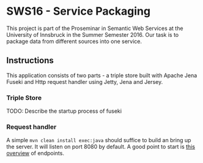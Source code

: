 SWS16 - Service Packaging
=========================

This project is part of the Proseminar in Semantic Web Services at the 
University of Innsbruck in the Summer Semester 2016. Our task is to 
package data from different sources into one service.

Instructions
------------

This application consists of two parts - a triple store built with 
Apache Jena Fuseki and Http request handler using Jetty, Jena and 
Jersey.

### Triple Store

TODO: Describe the startup process of fuseki

### Request handler

A simple `mvn clean install exec:java` should suffice to build an bring 
up the server. It will listen on port 8080 by default. A good point to 
start is [this overview][wadl] of endpoints.

[wadl]:http://localhost:8080/application.wadl
